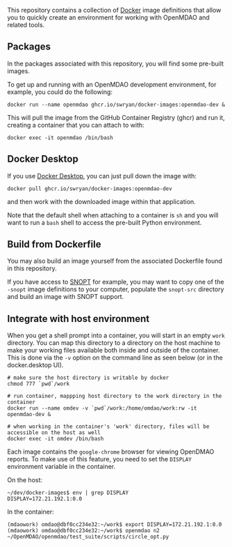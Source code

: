 This repository contains a collection of [Docker](https://www.docker.com/) image definitions that allow you to quickly create an environment for working with OpenMDAO and related tools.

## Packages

In the packages associated with this repository, you will find some pre-built images.

To get up and running with an OpenMDAO development environment, for example, you could do the following:
```
docker run --name openmdao ghcr.io/swryan/docker-images:openmdao-dev &
```
This will pull the image from the GitHub Container Registry (ghcr) and run it, creating a container that you can attach to with:
```
docker exec -it openmdao /bin/bash
```

## Docker Desktop

If you use [Docker Desktop](https://docs.docker.com/desktop/), you can just pull down the image with:
```
docker pull ghcr.io/swryan/docker-images:openmdao-dev
```
and then work with the downloaded image within that application.

Note that the default shell when attaching to a container is `sh` and you will want to run a `bash` shell to access the pre-built Python environment.

## Build from Dockerfile

You may also build an image yourself from the associated Dockerfile found in this repository.

If you have access to [SNOPT](https://ccom.ucsd.edu/~optimizers/solvers/snopt/) for example,
you may want to copy one of the `-snopt` image definitions to your computer, populate the `snopt-src` directory and build an image with SNOPT support.

## Integrate with host environment

When you get a shell prompt into a container, you will start in an empty `work` directory.  You can map this directory to
a directory on the host machine to make your working files available both inside and outside of the container.  This is
done via the `-v` option on the command line as seen below (or in the docker.desktop UI).

```
# make sure the host directory is writable by docker
chmod 777 `pwd`/work

# run container, mappping host directory to the work directory in the container
docker run --name omdev -v `pwd`/work:/home/omdao/work:rw -it openmdao-dev &

# when working in the container's 'work' directory, files will be accessible on the host as well
docker exec -it omdev /bin/bash
```

Each image contains the `google-chrome` browser for viewing OpenDMAO reports. To make use of this feature, you need to
set the `DISPLAY` environment variable in the container.

On the host:
```
~/dev/docker-images$ env | grep DISPLAY
DISPLAY=172.21.192.1:0.0
```
In the container:
```
(mdaowork) omdao@dbf0cc234e32:~/work$ export DISPLAY=172.21.192.1:0.0
(mdaowork) omdao@dbf0cc234e32:~/work$ openmdao n2 ~/OpenMDAO/openmdao/test_suite/scripts/circle_opt.py
```
